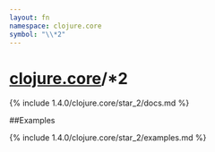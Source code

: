 ```yaml
---
layout: fn
namespace: clojure.core
symbol: "\\*2"
---
```


# [clojure.core](../)/\*2

{% include 1.4.0/clojure.core/star_2/docs.md %}

##Examples

{% include 1.4.0/clojure.core/star_2/examples.md %}

